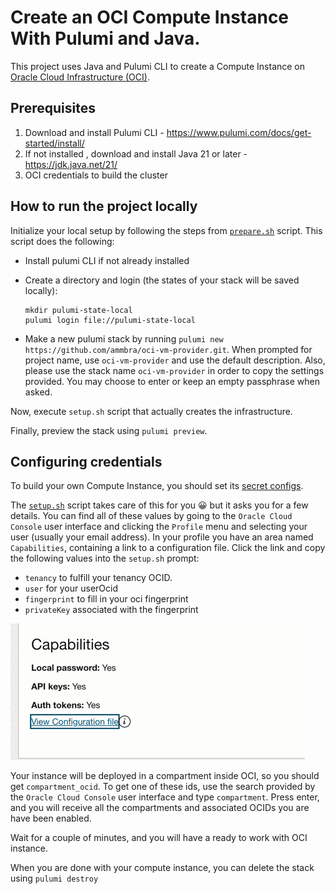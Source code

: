 
# Create an OCI Compute Instance  With Pulumi and Java.

This project uses Java and Pulumi CLI to create a Compute Instance on [Oracle Cloud Infrastructure (OCI)](https://cloud.oracle.com/en_US/cloud-infrastructure).

## Prerequisites
1. Download and install Pulumi CLI - https://www.pulumi.com/docs/get-started/install/
2. If not installed , download and install Java 21 or later - https://jdk.java.net/21/
3. OCI credentials to build the cluster

## How to run the project locally

Initialize your local setup by following the steps from [`prepare.sh`](prepare.sh) script. This script does the following:

* Install pulumi CLI if not already installed

* Create a directory and login (the states of your stack will be saved locally):
  ```shell
  mkdir pulumi-state-local
  pulumi login file://pulumi-state-local
  ```

* Make a new pulumi stack by running `pulumi new https://github.com/ammbra/oci-vm-provider.git`.
When prompted for project name, use `oci-vm-provider` and use the default description.
Also, please use the stack name  `oci-vm-provider` in order to copy the settings provided.
You may choose to enter or keep an empty passphrase when asked.

Now, execute `setup.sh` script that actually creates the infrastructure.

Finally, preview the stack using `pulumi preview`.

## Configuring credentials

To build your own Compute Instance, you should set its [secret configs](https://www.pulumi.com/registry/packages/oci/installation-configuration/).

The [`setup.sh`](setup.sh) script takes care of this for you 😀 but it asks you for a few details. 
You can find all of these values by going to the `Oracle Cloud Console` user interface and clicking the `Profile` menu and selecting your user (usually your email address).
In your profile you have an area named `Capabilities`, containing a link to a configuration file.
Click the link and copy the following values into the `setup.sh` prompt:

* `tenancy` to fulfill your tenancy OCID. 
* `user` for your userOcid
* `fingerprint` to fill in your oci fingerprint 
* `privateKey` associated with the fingerprint

![capabilities.png](capabilities.png)

Your instance will be deployed in a compartment inside OCI, so you should get `compartment_ocid`.
To get one of these ids, use the search provided by the `Oracle Cloud Console` user interface and type `compartment`.
Press enter, and you will receive all the compartments and associated OCIDs you are have been enabled.

Wait for a couple of minutes, and you will have a ready to work with OCI instance.

When you are done with your compute instance, you can delete the stack using `pulumi destroy `





 

